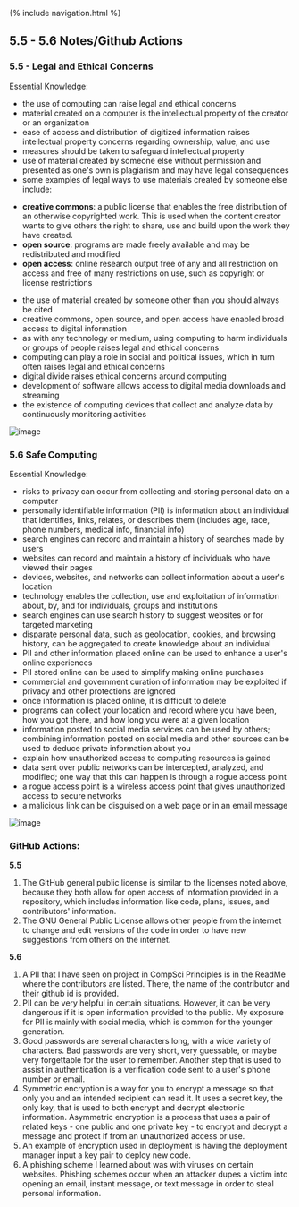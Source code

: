 {% include navigation.html %}

## 5.5 - 5.6 Notes/Github Actions

### 5.5 - Legal and Ethical Concerns
Essential Knowledge:
* the use of computing can raise legal and ethical concerns
* material created on a computer is the intellectual property of the creator or an organization
* ease of access and distribution of digitized information raises intellectual property concerns regarding ownership, value, and use
* measures should be taken to safeguard intellectual property
* use of material created by someone else without permission and presented as one's own is plagiarism and may have legal consequences
* some examples of legal ways to use materials created by someone else include:

- **creative commons**: a public license that enables the free distribution of an otherwise copyrighted work. This is used when the content creator wants to give others the right to share, use and build upon the work they have created.
- **open source**: programs are made freely available and may be redistributed and modified
- **open access**: online research output free of any and all restriction on access and free of many restrictions on use, such as copyright or license restrictions

* the use of material created by someone other than you should always be cited
* creative commons, open source, and open access have enabled broad access to digital information
* as with any technology or medium, using computing to harm individuals or groups of people raises legal and ethical concerns
* computing can play a role in social and political issues, which in turn often raises legal and ethical concerns
* digital divide raises ethical concerns around computing
* development of software allows access to digital media downloads and streaming
* the existence of computing devices that collect and analyze data by continuously monitoring activities

![image](https://user-images.githubusercontent.com/89223650/159540764-16f3c552-fca5-4447-a316-f30323fd88d8.png)


### 5.6 Safe Computing
Essential Knowledge:
* risks to privacy can occur from collecting and storing personal data on a computer
* personally identifiable information (PII) is information about an individual that identifies, links, relates, or describes them (includes age, race, phone numbers, medical info, financial info)
* search engines can record and maintain a history of searches made by users
* websites can record and maintain a history of individuals who have viewed their pages
* devices, websites, and networks can collect information about a user's location
* technology enables the collection, use and exploitation of information about, by, and for individuals, groups and institutions
* search engines can use search history to suggest websites or for targeted marketing
* disparate personal data, such as geolocation, cookies, and browsing history, can be aggregated to create knowledge about an individual
* PII and other information placed online can be used to enhance a user's online experiences
* PII stored online can be used to simplify making online purchases
* commercial and government curation of information may be exploited if privacy and other protections are ignored
* once information is placed online, it is difficult to delete
* programs can collect your location and record where you have been, how you got there, and how long you were at a given location
* information posted to social media services can be used by others; combining information posted on social media and other sources can be used to deduce private information about you
* explain how unauthorized access to computing resources is gained
* data sent over public networks can be intercepted, analyzed, and modified; one way that this can happen is through a rogue access point
* a rogue access point is a wireless access point that gives unauthorized access to secure networks
* a malicious link can be disguised on a web page or in an email message

![image](https://user-images.githubusercontent.com/89223650/159555113-45d1e25a-8b64-465b-b875-ef581d4e5005.png)

### GitHub Actions:
**5.5**
1. The GitHub general public license is similar to the licenses noted above, because they both allow for open access of information provided in a repository, which includes information like code, plans, issues, and contributors' information.
2. The GNU General Public License allows other people from the internet to change and edit versions of the code in order to have new suggestions from others on the internet.

**5.6**
1. A PII that I have seen on project in CompSci Principles is in the ReadMe where the contributors are listed. There, the name of the contributor and their github id is provided.
2. PII can be very helpful in certain situations. However, it can be very dangerous if it is open information provided to the public. My exposure for PII is mainly with social media, which is common for the younger generation.
3. Good passwords are several characters long, with a wide variety of characters. Bad passwords are very short, very guessable, or maybe very forgettable for the user to remember. Another step that is used to assist in authentication is a verification code sent to a user's phone number or email.
4. Symmetric encryption is a way for you to encrypt a message so that only you and an intended recipient can read it. It uses a secret key, the only key, that is used to both encrypt and decrypt electronic information. Asymmetric encryption is a process that uses a pair of related keys - one public and one private key - to encrypt and decrypt a message and protect if from an unauthorized access or use.
5. An example of encryption used in deployment is having the deployment manager input a key pair to deploy new code.
6. A phishing scheme I learned about was with viruses on certain websites. Phishing schemes occur when an attacker dupes a victim into opening an email, instant message, or text message in order to steal personal information.